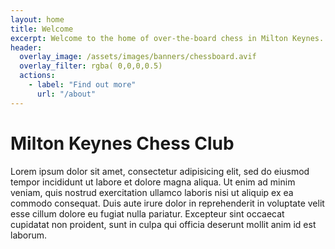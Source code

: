 ```yaml
---
layout: home
title: Welcome
excerpt: Welcome to the home of over-the-board chess in Milton Keynes. Join for competitive, friendly and casual chess!
header:
  overlay_image: /assets/images/banners/chessboard.avif
  overlay_filter: rgba( 0,0,0,0.5)
  actions:
    - label: "Find out more"
      url: "/about"
---
```


# Milton Keynes Chess Club

Lorem ipsum dolor sit amet, consectetur adipisicing elit, sed do eiusmod
tempor incididunt ut labore et dolore magna aliqua. Ut enim ad minim veniam,
quis nostrud exercitation ullamco laboris nisi ut aliquip ex ea commodo
consequat. Duis aute irure dolor in reprehenderit in voluptate velit esse
cillum dolore eu fugiat nulla pariatur. Excepteur sint occaecat cupidatat non
proident, sunt in culpa qui officia deserunt mollit anim id est laborum.